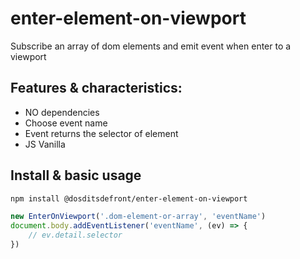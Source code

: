 # enter-element-on-viewport
Subscribe an array of dom elements and emit event when enter to a viewport

## Features & characteristics:
* NO dependencies
* Choose event name
* Event returns the selector of element
* JS Vanilla

## Install & basic usage

```bash
npm install @dosditsdefront/enter-element-on-viewport
```

```javascript
new EnterOnViewport('.dom-element-or-array', 'eventName')
document.body.addEventListener('eventName', (ev) => {
    // ev.detail.selector
})
```
